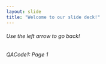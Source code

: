 ```yaml
---
layout: slide
title: "Welcome to our slide deck!" 
---
```

<H6>Use the left arrow to go back!<H6>

<H6>QACode1: Page 1<H6>


